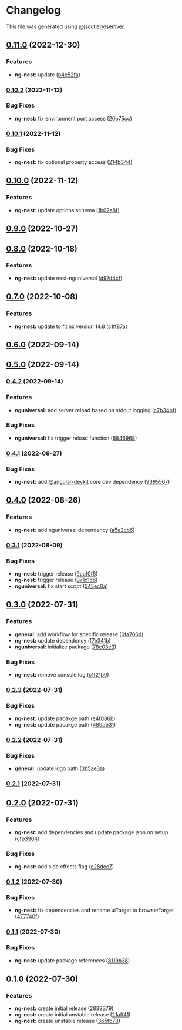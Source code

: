 # Changelog

This file was generated using [@jscutlery/semver](https://github.com/jscutlery/semver).

## [0.11.0](https://github.com/nxarch/nxarch/compare/ng-nest@0.10.2...ng-nest@0.11.0) (2022-12-30)


### Features

* **ng-nest:** update ([b4e52fa](https://github.com/nxarch/nxarch/commit/b4e52faf7042cfc7d126672ddb248b236eb1dcbe))

### [0.10.2](https://github.com/nxarch/nxarch/compare/ng-nest@0.10.1...ng-nest@0.10.2) (2022-11-12)


### Bug Fixes

* **ng-nest:** fix environment port access ([20b75cc](https://github.com/nxarch/nxarch/commit/20b75cc87d5d0eba53663c3b5d24a03abb9ca862))

### [0.10.1](https://github.com/nxarch/nxarch/compare/ng-nest@0.10.0...ng-nest@0.10.1) (2022-11-12)


### Bug Fixes

* **ng-nest:** fix optional property access ([214b344](https://github.com/nxarch/nxarch/commit/214b3448be12c68f020795d5254f0733f91e3403))

## [0.10.0](https://github.com/nxarch/nxarch/compare/ng-nest@0.9.0...ng-nest@0.10.0) (2022-11-12)


### Features

* **ng-nest:** update options schema ([1b02a8f](https://github.com/nxarch/nxarch/commit/1b02a8f4e3707b6b3ee3209a36c0fd483c5bb353))

## [0.9.0](https://github.com/nxarch/nxarch/compare/ng-nest@0.8.0...ng-nest@0.9.0) (2022-10-27)

## [0.8.0](https://github.com/nxarch/nxarch/compare/ng-nest@0.7.0...ng-nest@0.8.0) (2022-10-18)


### Features

* **ng-nest:** update nest-nguniversal ([d97d4cf](https://github.com/nxarch/nxarch/commit/d97d4cfe4aef6ef605e54a7d271fe2b7e9c8bdd0))

## [0.7.0](https://github.com/nxarch/nxarch/compare/ng-nest@0.6.0...ng-nest@0.7.0) (2022-10-08)


### Features

* **ng-nest:** update to fit nx version 14.8 ([c1ff87a](https://github.com/nxarch/nxarch/commit/c1ff87af658bfa5f8cc996f494619313a884f4f0))

## [0.6.0](https://github.com/nxarch/nxarch/compare/ng-nest@0.5.0...ng-nest@0.6.0) (2022-09-14)

## [0.5.0](https://github.com/nxarch/nxarch/compare/ng-nest@0.4.2...ng-nest@0.5.0) (2022-09-14)

### [0.4.2](https://github.com/nxarch/nxarch/compare/ng-nest@0.4.1...ng-nest@0.4.2) (2022-09-14)


### Features

* **nguniversal:** add server reload based on stdout logging ([c7b34bf](https://github.com/nxarch/nxarch/commit/c7b34bfe595b5de2ffb6af0472e54e87a8e207c7))


### Bug Fixes

* **nguniversal:** fix trigger reload function ([6846968](https://github.com/nxarch/nxarch/commit/684696886b8b1ed888f20edd5a803eebdfbbd854))

### [0.4.1](https://github.com/nxarch/nxarch/compare/ng-nest@0.4.0...ng-nest@0.4.1) (2022-08-27)


### Bug Fixes

* **ng-nest:** add [@angular-devkit](https://github.com/angular-devkit) core dev dependency ([9395567](https://github.com/nxarch/nxarch/commit/93955675799f83f880b06a1fd7ea965adf802215))

## [0.4.0](https://github.com/nxarch/nxarch/compare/ng-nest@0.3.1...ng-nest@0.4.0) (2022-08-26)


### Features

* **ng-nest:** add nguniversal dependency ([a5e2cb6](https://github.com/nxarch/nxarch/commit/a5e2cb613f78c93e427ebb8ab30f595a52ea17a4))

### [0.3.1](https://github.com/nxarch/nxarch/compare/ng-nest@0.3.0...ng-nest@0.3.1) (2022-08-09)


### Bug Fixes

* **ng-nest:** trigger release ([9caf0f8](https://github.com/nxarch/nxarch/commit/9caf0f807ca5b16503bd4c9487bd883dc533980f))
* **ng-nest:** trigger release ([971c1b6](https://github.com/nxarch/nxarch/commit/971c1b6244cd9d43b8950c8c33c6291b6726dd9c))
* **nguniversal:** fix start script ([545ec0a](https://github.com/nxarch/nxarch/commit/545ec0aa5823aa8470bd1dac5e412d4b9db2e3b0))

## [0.3.0](https://github.com/nxarch/nxarch/compare/ng-nest@0.2.3...ng-nest@0.3.0) (2022-07-31)


### Features

* **general:** add workflow for specific release ([6fa706d](https://github.com/nxarch/nxarch/commit/6fa706d1a0a6735b651dd07defbc3c2ee26ebcc5))
* **ng-nest:** update dependency ([f7e341b](https://github.com/nxarch/nxarch/commit/f7e341bcdc9f2c526035bf48a7ba51e0dc529d2f))
* **nguniversal:** initialize package ([78c03e3](https://github.com/nxarch/nxarch/commit/78c03e3c2087ccacf10b85c0a21501a479484a7c))


### Bug Fixes

* **ng-nest:** remove console log ([c1f21b0](https://github.com/nxarch/nxarch/commit/c1f21b02abff34a8f905693daec6ed059359179b))

### [0.2.3](https://github.com/nxarch/nxarch/compare/ng-nest@0.2.2...ng-nest@0.2.3) (2022-07-31)


### Bug Fixes

* **ng-nest:** update pacakge path ([e4f086b](https://github.com/nxarch/nxarch/commit/e4f086be286dec60eb7593524d58fa2411af8ad4))
* **ng-nest:** update pacakge path ([480db31](https://github.com/nxarch/nxarch/commit/480db316b44a31bef1ffb4eb68b53c17808b0d73))

### [0.2.2](https://github.com/nxarch/nxarch/compare/ng-nest@0.2.1...ng-nest@0.2.2) (2022-07-31)


### Bug Fixes

* **general:** update logo path ([3b5ae3a](https://github.com/nxarch/nxarch/commit/3b5ae3a947155e713e09a5d0fbd4937615473d1f))

### [0.2.1](https://github.com/nxarch/nxarch/compare/ng-nest@0.2.0...ng-nest@0.2.1) (2022-07-31)

## [0.2.0](https://github.com/nxarch/nxarch/compare/ng-nest@0.1.2...ng-nest@0.2.0) (2022-07-31)


### Features

* **ng-nest:** add dependencies and update package json on setup ([cfb3964](https://github.com/nxarch/nxarch/commit/cfb3964ced2fac665f47df277bcebd59efb5189f))


### Bug Fixes

* **ng-nest:** add side effects flag ([e28dee7](https://github.com/nxarch/nxarch/commit/e28dee72e9c3419aba37b5dbfb5fcb029740402b))

### [0.1.2](https://github.com/nxarch/nxarch/compare/ng-nest@0.1.1...ng-nest@0.1.2) (2022-07-30)


### Bug Fixes

* **ng-nest:** fix dependencies and rename uiTarget to browserTarget ([477740f](https://github.com/nxarch/nxarch/commit/477740f3d5b914b0db39e60c596c7276206a50e9))

### [0.1.1](https://github.com/nxarch/nxarch/compare/ng-nest@0.1.0...ng-nest@0.1.1) (2022-07-30)


### Bug Fixes

* **ng-nest:** update package references ([8119b38](https://github.com/nxarch/nxarch/commit/8119b383948e7be209764da7af6c8c433191bbca))

## 0.1.0 (2022-07-30)


### Features

* **ng-nest:** create initial release ([2838379](https://github.com/nxarch/nxarch/commit/283837935bcec820c37e5884fb7f2daca5e78710))
* **ng-nest:** create initial unstable release ([21aff41](https://github.com/nxarch/nxarch/commit/21aff414fe8c9c223291880ab231d0e7c8dcf86f))
* **ng-nest:** create unstable release ([365fb73](https://github.com/nxarch/nxarch/commit/365fb73e6664055c70d510817a262cb394ee9963))
